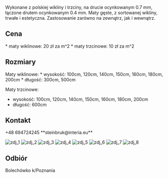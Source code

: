 
Wykonane z polskiej wikliny i trzciny, na drucie ocynkowanym 0.7 mm, łączone drutem ocynkowanym 0.4 mm. Maty gęste, z sortowanej wikliny, trwałe i estetyczna. Zastosowanie zarówno na zewnątrz, jak i wewnątrz. 

<h2>Cena</h2>
* maty wiklinowe: 20 zł za m^2 
* maty trzcinowe: 10 zł za m^2 

<h2>Rozmiary</h2>
Maty wiklinowe:
* wysokość: 100cm, 120cm, 140cm, 150cm, 160cm, 180cm, 200cm
* długość: 300cm, 500cm 

Maty trzcinowe: 
* wysokość: 100cm, 120cm, 140cm, 150cm, 160cm, 180cm, 200cm
* długość: 600cm

<h2>Kontakt</h2>
+48 694724245
**steinbruk@interia.eu**

![zdj_1](https://remigiuszkocjan.github.io/assets/css/pic1.jpeg)
![zdj_2](https://remigiuszkocjan.github.io/assets/css/pic2.jpeg)
![zdj_3](https://remigiuszkocjan.github.io/assets/css/pic3.jpg)
![zdj_4](https://remigiuszkocjan.github.io/assets/css/pic4.jpg)
![zdj_5](https://remigiuszkocjan.github.io/assets/css/pic5.jpg)
![zdj_6](https://remigiuszkocjan.github.io/assets/css/pic6.jpg)
![zdj_7](https://remigiuszkocjan.github.io/assets/css/pic7.jpg)
![zdj_8](https://remigiuszkocjan.github.io/assets/css/pic8.jpg)

<h2>Odbiór</h2>
Bolechówko k/Poznania
